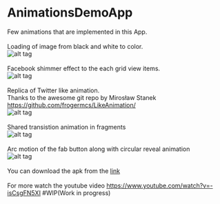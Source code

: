 # AnimationsDemoApp

Few animations that are  implemented in this App.<br/>
<br/>
Loading of image from black and white to color.<br/>
![alt tag](https://github.com/callmekarthik/MaterialDemoApp/blob/master/Art-gif/first.gif)<br/>
<br/>
Facebook shimmer effect to the each grid view items.<br/>
![alt tag](https://github.com/callmekarthik/MaterialDemoApp/blob/master/Art-gif/second.gif)<br/>
<br/>
Replica of Twitter like animation.<br/>
Thanks to the awesome git repo by Mirosław Stanek <br/> 
https://github.com/frogermcs/LikeAnimation/ <br/>
![alt tag](https://github.com/callmekarthik/MaterialDemoApp/blob/master/Art-gif/third.gif)<br/>
<br/>
Shared transistion animation in fragments <br/>
![alt tag](https://github.com/callmekarthik/MaterialDemoApp/blob/master/Art-gif/fourth.gif)<br/>
<br/>
Arc motion of the fab button along with circular reveal animation <br/>
![alt tag](https://github.com/callmekarthik/MaterialDemoApp/blob/master/Art-gif/fifth.gif)<br/>
<br/>
You can download the apk from the 
[link](https://drive.google.com/file/d/0BzHnda0Zekhqenlnc24yaW8xMUU/view?usp=sharing)<br/>
<br/>
For more watch the youtube video https://www.youtube.com/watch?v=-isCsgFN5XI
#WIP(Work in progress)<br/>


